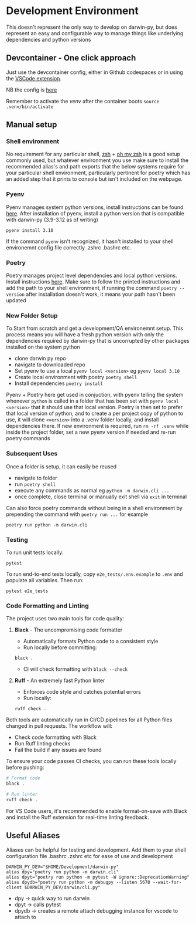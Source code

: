 # Development Environment
This doesn't represent the only way to develop on darwin-py, but does represent an easy and configurable way to manage things like underlying dependencies and python versions
## Devcontainer - One click approach
Just use the devcontainer config, either in Github codespaces or in using the [VSCode extension](https://code.visualstudio.com/docs/devcontainers/tutorial). 

NB the config is [here](../.devcontainer/devcontainer.json)

Remember to activate the _venv_ after the container boots `source .venv/bin/activate`
## Manual setup
### Shell environment
No requirement for any particular shell, [zsh](https://github.com/ohmyzsh/ohmyzsh/wiki/Installing-ZSH) + [oh my zsh](https://ohmyz.sh/) is a good setup commonly used, but whatever environment you use make sure to install the recommended alias's and path exports that the below systems require for your particular shell environment, particularly pertinent for poetry which has an added step that it prints to console but isn't included on the webpage. 
### Pyenv
Pyenv manages system python versions, install instructions can be found [here](https://github.com/pyenv/pyenv). 
After installation of pyenv, install a python version that is compatible with darwin-py (3.9-3.12 as of writing)

`pyenv install 3.10`

If the command `pyenv` isn't recognized, it hasn't installed to your shell environemnt config file correctly .zshrc .bashrc etc. 
### Poetry
Poetry manages project level dependencies and local python versions. Install instructions [here](https://python-poetry.org/docs/). Make sure to follow the printed instructions and add the path to your shell environment, if running the command `poetry --version` after installation doesn't work, it means your path hasn't been updated

### New Folder Setup
To Start from scratch and get a development/QA environemnt setup. This process means you will have a fresh python version with only the dependencies required by darwin-py that is uncorrupted by other packages installed on the system python
- clone darwin py repo
- navigate to downloaded repo
- Set pyenv to use a local `pyenv local <version>` eg `pyenv local 3.10`
- Create local environment with poetry `poetry shell`
- Install dependencies `poetry install`

Pyenv + Poetry here get used in conjuction, with pyenv telling the system whenever `python` is called in a folder that has been set with `pyenv local <version>` that it should use that local version. Poetry is then set to prefer that local version of python, and to create a per project copy of python to use, it will clone `<version>` into a .venv folder locally, and install dependencies there. If new environment is required, run `rm -rf .venv` while inside the project folder, set a new pyenv version if needed and re-run poetry commands 

### Subsequent Uses
Once a folder is setup, it can easily be reused
- navigate to folder
- run `poetry shell`
- execute any commands as normal eg `python -m darwin.cli ...`
- once complete, close terminal or manually exit shell via `exit` in terminal

Can also force poetry commands without being in a shell environment by prepending the command with `poetry run ...` for example

`poetry run python -m darwin.cli`

###  Testing
To run unit tests locally:
```
pytest
```

To run end-to-end tests locally, copy `e2e_tests/.env.example` to `.env` and populate all variables. Then run:
```
pytest e2e_tests
```

### Code Formatting and Linting
The project uses two main tools for code quality:

1. **Black** - The uncompromising code formatter
   - Automatically formats Python code to a consistent style
   - Run locally before committing:
   ```
   black .
   ```
   - CI will check formatting with `black --check`

2. **Ruff** - An extremely fast Python linter
   - Enforces code style and catches potential errors
   - Run locally:
   ```
   ruff check .
   ```

Both tools are automatically run in CI/CD pipelines for all Python files changed in pull requests. The workflow will:
- Check code formatting with Black
- Run Ruff linting checks
- Fail the build if any issues are found

To ensure your code passes CI checks, you can run these tools locally before pushing:
```bash
# Format code
black .

# Run linter
ruff check .
```

For VS Code users, it's recommended to enable format-on-save with Black and install the Ruff extension for real-time linting feedback.

## Useful Aliases
Aliases can be helpful for testing and development. Add them to your shell configuration file .bashrc .zshrc etc for ease of use and development
```
DARWIN_PY_DEV="$HOME/Development/darwin-py"
alias dpy="poetry run python -m darwin.cli"
alias dpyt="poetry run python -m pytest -W ignore::DeprecationWarning"
alias dpydb="poetry run python -m debugpy --listen 5678 --wait-for-client $DARWIN_PY_DEV/darwin/cli.py"
```

- dpy -> quick way to run darwin
- dpyt -> calls pytest
- dpydb -> creates a remote attach debugging instance for vscode to attach to